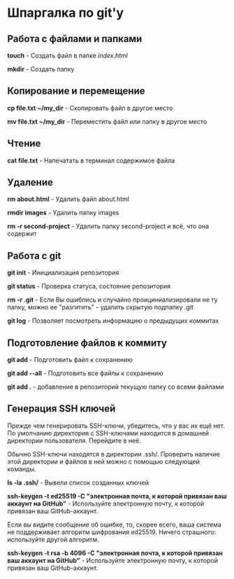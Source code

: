 # Шпаргалка по git'у

Работа с файлами и папками
------

**touch** - Создать файл в папке _index.html_

**mkdir** - Создать папку


Копирование и перемещение
------

**cp file.txt ~/my_dir** - Скопировать файл в другое место

**mv file.txt ~/my_dir** - Переместить файл или папку в другое место


Чтение
------

**cat file.txt** - Напечатать в терминал содержимое файла


Удаление
------

**rm about.html** - Удалить файл about.html

**rmdir images** - Удалить папку images

**rm -r second-project** - Удалить папку second-project и всё, что она содержит


Работа с git
------

**git init** - Инициализация репозитория

**git status** - Проверка статуса, состояние репозитория

**rm -r .git** - Если Вы ошиблись и случайно проициниализировали не ту папку, можно ее "разгитить" - удалить скрытую подпапку .git

**git log** - Позволяет посмотреть информацию о предыдущих коммитах


Подготовление файлов к коммиту
------

**git add** - Подготовить файл к сохранению

**git add --all** - Подготовить все файлы к сохранению

**git add .** - добавление в репозиторий текущую папку со всеми файлами



Генерация SSH ключей
------

Прежде чем генерировать SSH-ключи, убедитесь, что у вас их ещё нет. По умолчанию директория с SSH-ключами находится в домашней директории пользователя. Перейдите в неё.

Обычно SSH-ключи находятся в директории .ssh/. Проверить наличие этой директории и файлов в ней можно с помощью следующей команды.

**ls -la .ssh/** - Вывели список созданных ключей 

**ssh-keygen -t ed25519 -C "электронная почта, к которой привязан ваш аккаунт на GitHub"** - Используйте электронную почту, к которой привязан ваш GitHub-аккаунт.

Если вы видите сообщение об ошибке, то, скорее всего, ваша система не поддерживает алгоритм шифрования ed25519. Ничего страшного: используйте другой алгоритм.

**ssh-keygen -t rsa -b 4096 -C "электронная почта, к которой привязан ваш аккаунт на GitHub"** - Используйте электронную почту, к которой привязан ваш GitHub-аккаунт.
